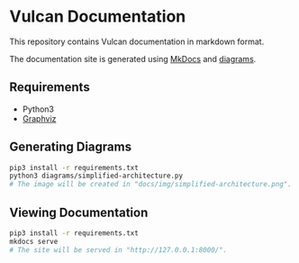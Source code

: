 # Vulcan Documentation

This repository contains Vulcan documentation in markdown format.

The documentation site is generated using [MkDocs](https://www.mkdocs.org/) and [diagrams](https://diagrams.mingrammer.com/).

## Requirements

- Python3
- [Graphviz](https://graphviz.gitlab.io/download/)

## Generating Diagrams

```bash
pip3 install -r requirements.txt
python3 diagrams/simplified-architecture.py
# The image will be created in "docs/img/simplified-architecture.png".
```

## Viewing Documentation

```bash
pip3 install -r requirements.txt
mkdocs serve
# The site will be served in "http://127.0.0.1:8000/".
```
